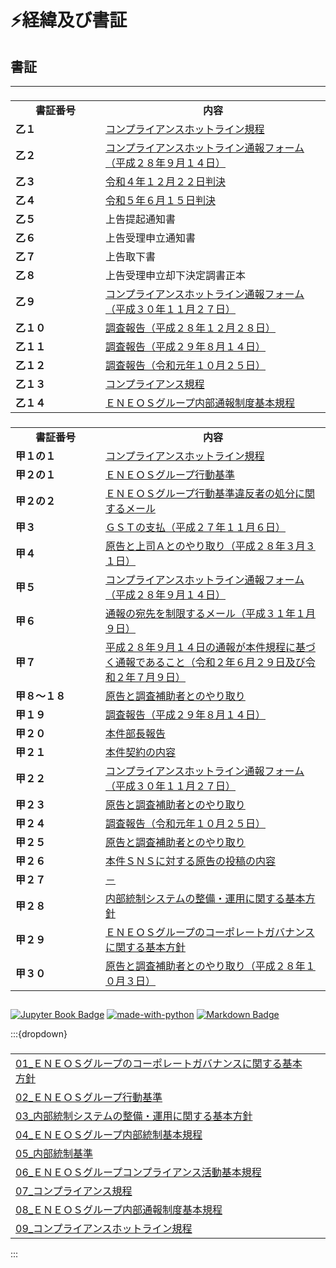 # ⚡経緯及び書証

## 書証
---
<div class="base" style="margin-top: 1.6em;">
<table class="table-set">
  <tr>
    <td class="table-text" style="text-align: center; width: 8em;"><b>書証番号</b></td>
    <td class="table-text" style="text-align: center;"><b>内容</b></td>
  </tr>
  <tr>
    <td class="table-text"><b>乙１</b></td>
    <td class="table-text"><a class="reference internal text" href="https://docs.google.com/document/d/16nnCKm8KjCyPp2s-hYSQExVPItL2UUFPk1XwuQe-eVA/edit?usp=drive_link">コンプライアンスホットライン規程</a></td>
  </tr>
  <tr>
    <td class="table-text"><b>乙２</b></td>
    <td class="table-text"><a class="reference internal text" href="https://docs.google.com/document/d/1WiSAjiSfM9RKIhkxX8WzMgFakhLYMj_f_cE32FUdLpc/edit?usp=sharing">コンプライアンスホットライン通報フォーム（平成２８年９月１４日）</a></td>
  </tr>
  <tr>
    <td class="table-text"><b>乙３</b></td>
    <td class="table-text"><a class="reference internal text" href="https://minnanosaiban.github.io/hotline/judgment.html">令和４年１２月２２日判決</a></td>
  </tr>
  <tr>
    <td class="table-text"><b>乙４</b></td>
    <td class="table-text"><a class="reference internal text" href="https://minnanosaiban.github.io/hotline/judgment.html">令和５年６月１５日判決</a></td>
  </tr>
  <tr>
    <td class="table-text"><b>乙５</b></td>
    <td class="table-text">上告提起通知書</td>
  </tr>
  <tr>
    <td class="table-text"><b>乙６</b></td>
    <td class="table-text">上告受理申立通知書</td>
  </tr>
  <tr>
    <td class="table-text"><b>乙７</b></td>
    <td class="table-text">上告取下書</td>
  </tr>
  <tr>
    <td class="table-text"><b>乙８</b></td>
    <td class="table-text">上告受理申立却下決定調書正本</td>
  </tr>
  <tr>
    <td class="table-text"><b>乙９</b></td>
    <td class="table-text"><a class="reference internal text" href="https://docs.google.com/document/d/1Z1_VI0MbIqDEZkwdw-hY5D-0FJaYQjpJT-xeh4OV3j4/edit?usp=drive_link">コンプライアンスホットライン通報フォーム（平成３０年１１月２７日）</a></td>
  </tr>
  <tr>
    <td class="table-text"><b>乙１０</b></td>
    <td class="table-text"><a class="reference internal text" href="https://docs.google.com/document/d/1NToNMbcDDgONugyKxi2jqaCXyUG80D_W1bh-ZMKi-EU/edit?usp=drive_link">調査報告（平成２８年１２月２８日）</a></td>
  </tr>
  <tr>
    <td class="table-text"><b>乙１１</b></td>
    <td class="table-text"><a class="reference internal text" href="https://docs.google.com/document/d/1RD3OXFMlNXXc8EoFnveA0ZAqVHcAKu2T4-X8HxNZqxM/edit?usp=drive_link">調査報告（平成２９年８月１４日）</a></td>
  </tr>
  <tr>
    <td class="table-text"><b>乙１２</b></td>
    <td class="table-text"><a class="reference internal text" href="https://docs.google.com/document/d/1JGI5sePdlKoaq75db7p2qT7TNsOoW4DTY4s7825Pg-U/edit?usp=drive_link">調査報告（令和元年１０月２５日）</a></td>
  </tr>
  <tr>
    <td class="table-text"><b>乙１３</b></td>
    <td class="table-text"><a class="reference internal text" href="https://drive.google.com/file/d/1Ex5qtHLt-K-mnJ305QolbPNFEapFcjDi/view?usp=drive_link">コンプライアンス規程</a></td>
  </tr>
  <tr>
    <td class="table-text"><b>乙１４</b></td>
    <td class="table-text"><a class="reference internal text" href="https://drive.google.com/file/d/1SqEhGOgcSMvg1lk5lmlJcvUHkHGnB96R/view?usp=drive_link">ＥＮＥＯＳグループ内部通報制度基本規程</a></td>
  </tr>
</table>
</div>

<div class="base" style="margin-top: 1.6em;">
<table class="table-set">
  <tr>
    <td class="table-text" style="text-align: center; width: 8em;"><b>書証番号</b></td>
    <td class="table-text" style="text-align: center;"><b>内容</b></td>
  </tr>
  <tr>
    <td class="table-text"><b>甲１の１</b></td>
    <td class="table-text"><a class="reference internal text" href="">コンプライアンスホットライン規程</a></td>
  </tr>
  <tr>
    <td class="table-text"><b>甲２の１</b></td>
    <td class="table-text"><a class="reference internal text" href="https://www.hd.eneos.co.jp/about/conduct.html">ＥＮＥＯＳグループ行動基準</a></td>
  </tr>
  <tr>
    <td class="table-text"><b>甲２の２</b></td>
    <td class="table-text"><a class="reference internal text" href="">ＥＮＥＯＳグループ行動基準違反者の処分に関するメール</a></td>
  </tr>
  <tr>
    <td class="table-text"><b>甲３</b></td>
    <td class="table-text"><a class="reference internal text" href="">ＧＳＴの支払（平成２７年１１月６日）</a></td>
  </tr>
  <tr>
    <td class="table-text"><b>甲４</b></td>
    <td class="table-text"><a class="reference internal text" href="">原告と上司Ａとのやり取り（平成２８年３月３１日）</a></td>
  </tr>
  <tr>
    <td class="table-text"><b>甲５</b></td>
    <td class="table-text"><a class="reference internal text" href="">コンプライアンスホットライン通報フォーム（平成２８年９月１４日）</a></td>
  </tr>
  <tr>
    <td class="table-text"><b>甲６</b></td>
    <td class="table-text"><a class="reference internal text" href="">通報の宛先を制限するメール（平成３１年１月９日）</a></td>
  </tr>
  <tr>
    <td class="table-text"><b>甲７</b></td>
    <td class="table-text"><a class="reference internal text" href="">平成２８年９月１４日の通報が本件規程に基づく通報であること（令和２年６月２９日及び令和２年７月９日）</a></td>
  </tr>
  <tr>
    <td class="table-text"><b>甲８～１８</b></td>
    <td class="table-text"><a class="reference internal text" href="">原告と調査補助者とのやり取り</a></td>
  </tr>
    <tr>
    <td class="table-text"><b>甲１９</b></td>
    <td class="table-text"><a class="reference internal text" href="">調査報告（平成２９年８月１４日）</a></td>
  </tr>
  <tr>
    <td class="table-text"><b>甲２０</b></td>
    <td class="table-text"><a class="reference internal text" href="">本件部長報告</a></td>
  </tr>
  <tr>
    <td class="table-text"><b>甲２１</b></td>
    <td class="table-text"><a class="reference internal text" href="">本件契約の内容</a></td>
  </tr>
  <tr>
    <td class="table-text"><b>甲２２</b></td>
    <td class="table-text"><a class="reference internal text" href="">コンプライアンスホットライン通報フォーム（平成３０年１１月２７日）</a></td>
  </tr>
  <tr>
    <td class="table-text"><b>甲２３</b></td>
    <td class="table-text"><a class="reference internal text" href="">原告と調査補助者とのやり取り</a></td>
  </tr>
  <tr>
    <td class="table-text"><b>甲２４</b></td>
    <td class="table-text"><a class="reference internal text" href="">調査報告（令和元年１０月２５日）</a></td>
  </tr>
  <tr>
    <td class="table-text"><b>甲２５</b></td>
    <td class="table-text"><a class="reference internal text" href="">原告と調査補助者とのやり取り</a></td>
  </tr>
  <tr>
    <td class="table-text"><b>甲２６</b></td>
    <td class="table-text"><a class="reference internal text" href="">本件ＳＮＳに対する原告の投稿の内容</a></td>
  </tr>
  <tr>
    <td class="table-text"><b>甲２７</b></td>
    <td class="table-text"><a class="reference internal text" href="">－</a></td>
  </tr>
  <tr>
    <td class="table-text"><b>甲２８</b></td>
    <td class="table-text"><a class="reference internal text" href="https://drive.google.com/file/d/1C8q7HUQ1EaL3bpbNNmeY66aW4_1Ni3n_/view?usp=drive_link">内部統制システムの整備・運用に関する基本方針</a></td>
  </tr>
  <tr>
    <td class="table-text"><b>甲２９</b></td>
    <td class="table-text"><a class="reference internal text" href="https://www.hd.eneos.co.jp/esgdb/pdf/system01.pdf">ＥＮＥＯＳグループのコーポレートガバナンスに関する基本方針</a></td>
  </tr>
  <tr>
    <td class="table-text"><b>甲３０</b></td>
    <td class="table-text"><a class="reference internal text" href="">原告と調査補助者とのやり取り（平成２８年１０月３日）</a></td>
  </tr>
</table>
</div>

##
[![Jupyter Book Badge](https://jupyterbook.org/_images/badge.svg)](https://jupyterbook.org)
[![made-with-python](https://img.shields.io/badge/Made%20with-Python-1f425f.svg)](https://www.python.org/)
[![Markdown Badge](https://img.shields.io/badge/Markdown-000000?style=flat&logo=markdown&logoColor=white)](https://www.markdownguide.org/)

<div class="base">

:::{dropdown} 

<div style="margin-top: 1.6em;">
<table class="table-set">
  <tr>
    <td class="table-text"><a class="reference internal text" href="https://docs.google.com/document/d/17FrlB0z4xQOdvOoN0HUJWwuyehhhY29Hm35waQ5BbhY/edit?usp=drive_link">01_ＥＮＥＯＳグループのコーポレートガバナンスに関する基本方針</a></td>
    <td class="table-text"></td>
  </tr>
  <tr>
    <td class="table-text"><a class="reference internal text" href="https://docs.google.com/document/d/1jy-ZEwZIvx7vZv4n_Lc1F_BRsvXBgEHfdwawC4oHdXI/edit?usp=drive_link">02_ＥＮＥＯＳグループ行動基準</a></td>
    <td class="table-text"></td>
  </tr>
  <tr>
    <td class="table-text"><a class="reference internal text" href="https://docs.google.com/document/d/1345Ioeb6K7hcaJqS2l3npHuommnvEAL3CW0fcjuVryA/edit?usp=drive_link">03_内部統制システムの整備・運用に関する基本方針</a></td>
    <td class="table-text"></td>
  </tr>
  <tr>
    <td class="table-text"><a class="reference internal text" href="https://docs.google.com/document/d/1Ouk_WeZIjso9cR84cuBM0PfcUHtDKH0Ncm2VqyY4YQU/edit?usp=drive_link">04_ＥＮＥＯＳグループ内部統制基本規程</a></td>
    <td class="table-text"></td>
  </tr>
  <tr>
    <td class="table-text"><a class="reference internal text" href="https://docs.google.com/document/d/1fhkbZtUWmRxc6Ap1sd1oqrqzVdT7Ah5spS3U6nXkoTg/edit?usp=drive_link">05_内部統制基準</a></td>
    <td class="table-text"></td>
  </tr>
  <tr>
    <td class="table-text"><a class="reference internal text" href="https://docs.google.com/document/d/1Xyi9rD5LUutySaYR-1DFWZCFMFEGXSb7CMQnqeeFuRw/edit?usp=drive_link">06_ＥＮＥＯＳグループコンプライアンス活動基本規程</a></td>
    <td class="table-text"></td>
  </tr>
    <tr>
    <td class="table-text"><a class="reference internal text" href="https://docs.google.com/document/d/1xxEEU1BD9pPsgF92ndBRk_wY_mjFAouZQmQ2ARQjoqM/edit?usp=drive_link">07_コンプライアンス規程</a></td>
    <td class="table-text"></td>
  </tr>
  <tr>
    <td class="table-text"><a class="reference internal text" href="https://docs.google.com/document/d/17n2UIWhIUbi4kpWxAGSdblhyOiUNJDw7CHHz6VfO3bM/edit?usp=drive_link">08_ＥＮＥＯＳグループ内部通報制度基本規程</a></td>
    <td class="table-text"></td>
  </tr>
    <tr>
    <td class="table-text"><a class="reference internal text" href="https://docs.google.com/document/d/16nnCKm8KjCyPp2s-hYSQExVPItL2UUFPk1XwuQe-eVA/edit?usp=drive_link">09_コンプライアンスホットライン規程</a></td>
    <td class="table-text"></td>
  </tr>
</table>
</div>

:::


